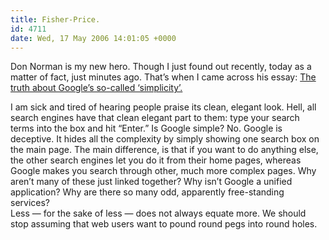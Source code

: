 ```yaml
---
title: Fisher-Price.
id: 4711
date: Wed, 17 May 2006 14:01:05 +0000
---
```


Don Norman is my new hero. Though I just found out recently, today as a matter of fact, just minutes ago. That’s when I came across his essay: [The truth about Google’s so-called ‘simplicity’.](http://www.jnd.org/dn.mss/the_truth_about.html)

<div class="quote">I am sick and tired of hearing people praise its clean, elegant look. Hell, all search engines have that clean elegant part to them: type your search terms into the box and hit “Enter.”  
 Is Google simple? No. Google is deceptive. It hides all the complexity by simply showing one search box on the main page. The main difference, is that if you want to do anything else, the other search engines let you do it from their home pages, whereas Google makes you search through other, much more complex pages. Why aren’t many of these just linked together? Why isn’t Google a unified application? Why are there so many odd, apparently free-standing services?</div>Less — for the sake of less — does not always equate more. We should stop assuming that web users want to pound round pegs into round holes.


